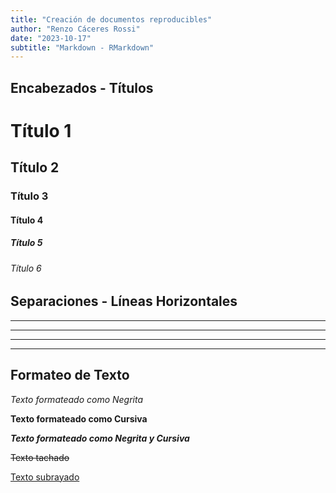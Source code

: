 ```yaml
---
title: "Creación de documentos reproducibles"
author: "Renzo Cáceres Rossi"
date: "2023-10-17"
subtitle: "Markdown - RMarkdown"
---
```


<!-- Uso de Markdown para la creación de documentos reproducibles -->

## Encabezados - Títulos

# Título 1
## Título 2
### Título 3
#### Título 4
##### Título 5
###### Título 6

## Separaciones - Líneas Horizontales

---

---

***

***

## Formateo de Texto

*Texto formateado como Negrita*

**Texto formateado como Cursiva**

***Texto formateado como Negrita y Cursiva***

~~Texto tachado~~

<u>Texto subrayado</u>
